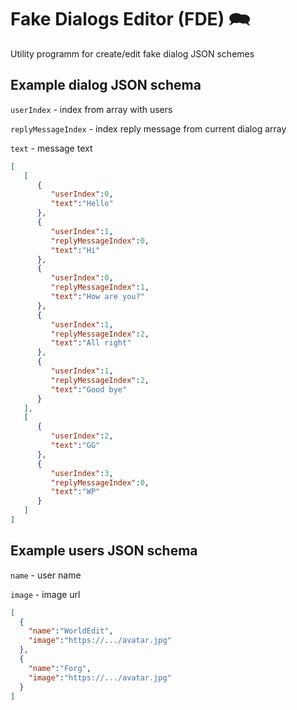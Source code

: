 # Fake Dialogs Editor (FDE) 🗪
Utility programm for create/edit fake dialog JSON schemes

## Example dialog JSON schema
`userIndex` - index from array with users

`replyMessageIndex` - index reply message from current dialog array

`text` - message text

```json
[
   [
      {
         "userIndex":0,
         "text":"Hello"
      },
      {
         "userIndex":1,
         "replyMessageIndex":0,
         "text":"Hi"
      },
      {
         "userIndex":0,
         "replyMessageIndex":1,
         "text":"How are you?"
      },
      {
         "userIndex":1,
         "replyMessageIndex":2,
         "text":"All right"
      },
      {
         "userIndex":1,
         "replyMessageIndex":2,
         "text":"Good bye"
      }
   ],
   [
      {
         "userIndex":2,
         "text":"GG"
      },
      {
         "userIndex":3,
         "replyMessageIndex":0,
         "text":"WP"
      }
   ]
]
```

## Example users JSON schema
`name` - user name

`image` - image url

```json
[
  {
    "name":"WorldEdit",
    "image":"https://.../avatar.jpg"
  },
  {
    "name":"Forg",
    "image":"https://.../avatar.jpg"
  }
]
```
